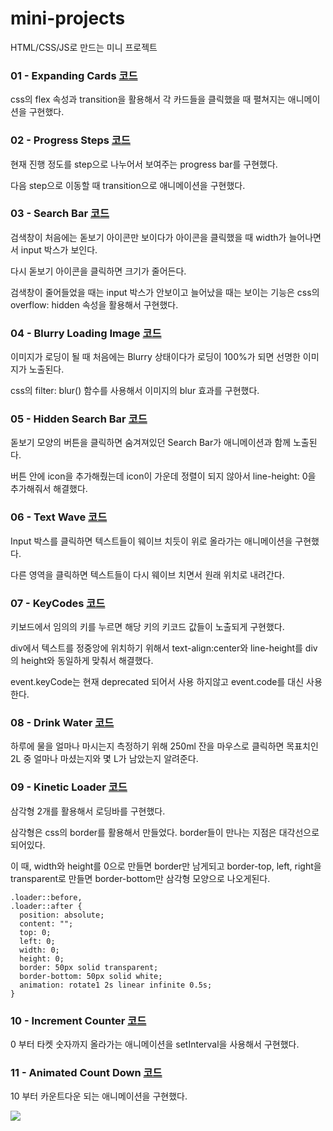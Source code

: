 # mini-projects

HTML/CSS/JS로 만드는 미니 프로젝트

### 01 - Expanding Cards [코드](https://github.com/JJakDDo/mini-projects/tree/main/01-Expanding-Cards)

css의 flex 속성과 transition을 활용해서 각 카드들을 클릭했을 때 펼쳐지는 애니메이션을 구현했다.

### 02 - Progress Steps [코드](https://github.com/JJakDDo/mini-projects/tree/main/02-Progress-Step)

현재 진행 정도를 step으로 나누어서 보여주는 progress bar를 구현했다.

다음 step으로 이동할 때 transition으로 애니메이션을 구현했다.

### 03 - Search Bar [코드](https://github.com/JJakDDo/mini-projects/tree/main/03-Search-Bar)

검색창이 처음에는 돋보기 아이콘만 보이다가 아이콘을 클릭했을 때 width가 늘어나면서 input 박스가 보인다.

다시 돋보기 아이콘을 클릭하면 크기가 줄어든다.

검색창이 줄어들었을 때는 input 박스가 안보이고 늘어났을 때는 보이는 기능은 css의 overflow: hidden 속성을 활용해서 구현했다.

### 04 - Blurry Loading Image [코드](https://github.com/JJakDDo/mini-projects/tree/main/04-Blur-Image-Loading)

이미지가 로딩이 될 때 처음에는 Blurry 상태이다가 로딩이 100%가 되면 선명한 이미지가 노출된다.

css의 filter: blur() 함수를 사용해서 이미지의 blur 효과를 구현했다.

### 05 - Hidden Search Bar [코드](https://github.com/JJakDDo/mini-projects/tree/main/05-Hidden-Search-Bar)

돋보기 모양의 버튼을 클릭하면 숨겨져있던 Search Bar가 애니메이션과 함께 노출된다.

버튼 안에 icon을 추가해줬는데 icon이 가운데 정렬이 되지 않아서 line-height: 0을 추가해줘서 해결했다.

### 06 - Text Wave [코드](https://github.com/JJakDDo/mini-projects/tree/main/06-Text-Wave)

Input 박스를 클릭하면 텍스트들이 웨이브 치듯이 위로 올라가는 애니메이션을 구현했다.

다른 영역을 클릭하면 텍스트들이 다시 웨이브 치면서 원래 위치로 내려간다.

### 07 - KeyCodes [코드](https://github.com/JJakDDo/mini-projects/tree/main/07-KeyCodes)

키보드에서 임의의 키를 누르면 해당 키의 키코드 값들이 노출되게 구현했다.

div에서 텍스트를 정중앙에 위치하기 위해서 text-align:center와 line-height를 div의 height와 동일하게 맞춰서 해결했다.

event.keyCode는 현재 deprecated 되어서 사용 하지않고 event.code를 대신 사용한다.

### 08 - Drink Water [코드](https://github.com/JJakDDo/mini-projects/tree/main/08-DrinkWater)

하루에 물을 얼마나 마시는지 측정하기 위해 250ml 잔을 마우스로 클릭하면 목표치인 2L 중 얼마나 마셨는지와 몇 L가 남았는지 알려준다.

### 09 - Kinetic Loader [코드](https://github.com/JJakDDo/mini-projects/tree/main/09-KineticLoader)

삼각형 2개를 활용해서 로딩바를 구현했다.

삼각형은 css의 border를 활용해서 만들었다. border들이 만나는 지점은 대각선으로 되어있다.

이 때, width와 height를 0으로 만들면 border만 남게되고 border-top, left, right을 transparent로 만들면 border-bottom만 삼각형 모양으로 나오게된다.

```
.loader::before,
.loader::after {
  position: absolute;
  content: "";
  top: 0;
  left: 0;
  width: 0;
  height: 0;
  border: 50px solid transparent;
  border-bottom: 50px solid white;
  animation: rotate1 2s linear infinite 0.5s;
}
```

### 10 - Increment Counter [코드](https://github.com/JJakDDo/mini-projects/tree/main/10-IncrementCounter)

0 부터 타켓 숫자까지 올라가는 애니메이션을 setInterval을 사용해서 구현했다.

### 11 - Animated Count Down [코드](https://github.com/JJakDDo/mini-projects/tree/main/11-AnimatedCountdown)

10 부터 카운트다운 되는 애니메이션을 구현했다.

<img src="https://user-images.githubusercontent.com/34996487/180181711-c396b515-6815-466e-a449-22ee19838624.gif"></img>
